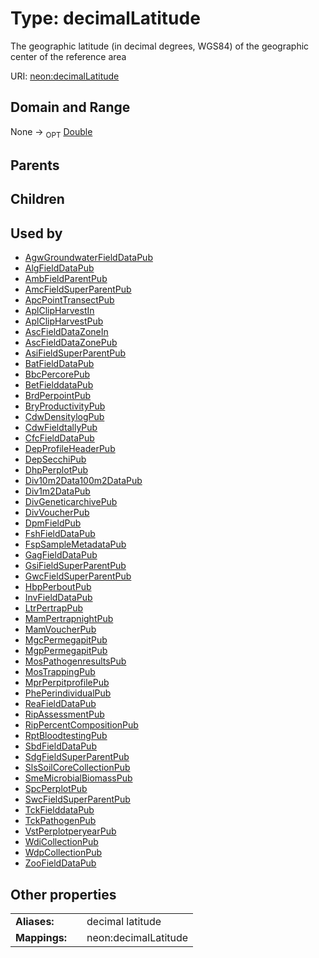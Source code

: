 
# Type: decimalLatitude


The geographic latitude (in decimal degrees, WGS84) of the geographic center of the reference area

URI: [neon:decimalLatitude](https://data.neonscience.org/decimalLatitude)


## Domain and Range

None ->  <sub>OPT</sub> [Double](types/Double.md)

## Parents


## Children


## Used by

 * [AgwGroundwaterFieldDataPub](AgwGroundwaterFieldDataPub.md)
 * [AlgFieldDataPub](AlgFieldDataPub.md)
 * [AmbFieldParentPub](AmbFieldParentPub.md)
 * [AmcFieldSuperParentPub](AmcFieldSuperParentPub.md)
 * [ApcPointTransectPub](ApcPointTransectPub.md)
 * [AplClipHarvestIn](AplClipHarvestIn.md)
 * [AplClipHarvestPub](AplClipHarvestPub.md)
 * [AscFieldDataZoneIn](AscFieldDataZoneIn.md)
 * [AscFieldDataZonePub](AscFieldDataZonePub.md)
 * [AsiFieldSuperParentPub](AsiFieldSuperParentPub.md)
 * [BatFieldDataPub](BatFieldDataPub.md)
 * [BbcPercorePub](BbcPercorePub.md)
 * [BetFielddataPub](BetFielddataPub.md)
 * [BrdPerpointPub](BrdPerpointPub.md)
 * [BryProductivityPub](BryProductivityPub.md)
 * [CdwDensitylogPub](CdwDensitylogPub.md)
 * [CdwFieldtallyPub](CdwFieldtallyPub.md)
 * [CfcFieldDataPub](CfcFieldDataPub.md)
 * [DepProfileHeaderPub](DepProfileHeaderPub.md)
 * [DepSecchiPub](DepSecchiPub.md)
 * [DhpPerplotPub](DhpPerplotPub.md)
 * [Div10m2Data100m2DataPub](Div10m2Data100m2DataPub.md)
 * [Div1m2DataPub](Div1m2DataPub.md)
 * [DivGeneticarchivePub](DivGeneticarchivePub.md)
 * [DivVoucherPub](DivVoucherPub.md)
 * [DpmFieldPub](DpmFieldPub.md)
 * [FshFieldDataPub](FshFieldDataPub.md)
 * [FspSampleMetadataPub](FspSampleMetadataPub.md)
 * [GagFieldDataPub](GagFieldDataPub.md)
 * [GsiFieldSuperParentPub](GsiFieldSuperParentPub.md)
 * [GwcFieldSuperParentPub](GwcFieldSuperParentPub.md)
 * [HbpPerboutPub](HbpPerboutPub.md)
 * [InvFieldDataPub](InvFieldDataPub.md)
 * [LtrPertrapPub](LtrPertrapPub.md)
 * [MamPertrapnightPub](MamPertrapnightPub.md)
 * [MamVoucherPub](MamVoucherPub.md)
 * [MgcPermegapitPub](MgcPermegapitPub.md)
 * [MgpPermegapitPub](MgpPermegapitPub.md)
 * [MosPathogenresultsPub](MosPathogenresultsPub.md)
 * [MosTrappingPub](MosTrappingPub.md)
 * [MprPerpitprofilePub](MprPerpitprofilePub.md)
 * [PhePerindividualPub](PhePerindividualPub.md)
 * [ReaFieldDataPub](ReaFieldDataPub.md)
 * [RipAssessmentPub](RipAssessmentPub.md)
 * [RipPercentCompositionPub](RipPercentCompositionPub.md)
 * [RptBloodtestingPub](RptBloodtestingPub.md)
 * [SbdFieldDataPub](SbdFieldDataPub.md)
 * [SdgFieldSuperParentPub](SdgFieldSuperParentPub.md)
 * [SlsSoilCoreCollectionPub](SlsSoilCoreCollectionPub.md)
 * [SmeMicrobialBiomassPub](SmeMicrobialBiomassPub.md)
 * [SpcPerplotPub](SpcPerplotPub.md)
 * [SwcFieldSuperParentPub](SwcFieldSuperParentPub.md)
 * [TckFielddataPub](TckFielddataPub.md)
 * [TckPathogenPub](TckPathogenPub.md)
 * [VstPerplotperyearPub](VstPerplotperyearPub.md)
 * [WdiCollectionPub](WdiCollectionPub.md)
 * [WdpCollectionPub](WdpCollectionPub.md)
 * [ZooFieldDataPub](ZooFieldDataPub.md)

## Other properties

|  |  |  |
| --- | --- | --- |
| **Aliases:** | | decimal latitude |
| **Mappings:** | | neon:decimalLatitude |

